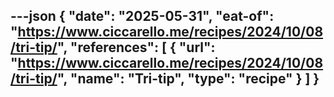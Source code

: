 ---json
{
  "date": "2025-05-31",
  "eat-of": "https://www.ciccarello.me/recipes/2024/10/08/tri-tip/",
  "references": [
    {
      "url": "https://www.ciccarello.me/recipes/2024/10/08/tri-tip/",
      "name": "Tri-tip",
      "type": "recipe"
    }
  ]
}
---
